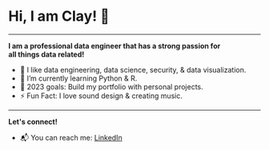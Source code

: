 **<h1>Hi, I am Clay! <span class="wave">👋</span></h1>**

______________

**I am a professional data engineer that has a strong passion for <br>
all things data related!**

- :test_tube: I like data engineering, data science, security, & data visualization.
- 🌱 I’m currently learning Python & R.
- 📗 2023 goals: Build my portfolio with personal projects.
- ⚡ Fun Fact: I love sound design & creating music.

_______________

**Let's connect!**
- 📬 You can reach me: <a href="https://www.linkedin.com/in/clay-doerschlag-674540124/">LinkedIn</a>

<!---
claydoers/claydoers is a ✨ special ✨ repository because its `README.md` (this file) appears on your GitHub profile.
You can click the Preview link to take a look at your changes.
--->
